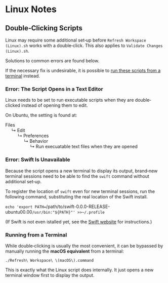 <!--
 Linux Notes.md

 This source file is part of the Workspace open source project.
 https://github.com/SDGGiesbrecht/Workspace

 Copyright ©2017 Jeremy David Giesbrecht and the Workspace contributors.

 Soli Deo gloria.

 Licensed under the Apache Licence, Version 2.0.
 See http://www.apache.org/licenses/LICENSE-2.0 for licence information.
 -->

# Linux Notes

## Double‐Clicking Scripts

Linux may require some additional set‐up before `Refresh Workspace (Linux).sh` works with a double‐click. This also applies to `Validate Changes (Linux).sh`.

Solutions to common errors are found below.

If the necessary fix is undesirable, it is possible to [run these scripts from a terminal](#running-from-a-terminal) instead.

### Error: The Script Opens in a Text Editor

Linux needs to be set to run executable scripts when they are double‐clicked instead of opening them to edit.

On Ubuntu, the setting is found at:

Files<br>
&nbsp;&nbsp;&nbsp;&nbsp;&nbsp;↳ Edit<br>
&nbsp;&nbsp;&nbsp;&nbsp;&nbsp;&nbsp;&nbsp;&nbsp;&nbsp;&nbsp;↳ Preferences<br>
&nbsp;&nbsp;&nbsp;&nbsp;&nbsp;&nbsp;&nbsp;&nbsp;&nbsp;&nbsp;&nbsp;&nbsp;&nbsp;&nbsp;&nbsp;↳ Behavior<br>
&nbsp;&nbsp;&nbsp;&nbsp;&nbsp;&nbsp;&nbsp;&nbsp;&nbsp;&nbsp;&nbsp;&nbsp;&nbsp;&nbsp;&nbsp;&nbsp;&nbsp;&nbsp;&nbsp;&nbsp;↳ Run execuatable text files when they are opened

### Error: Swift Is Unavailable

Because the script opens a new terminal to display its output, brand‐new terminal sessions need to be able to find the `swift` command without additional set‐up.

To register the location of `swift` even for new terminal sessions, run the following command, substituting the real location of the Swift install.

`echo 'export PATH=`/path/to/swift-0.0.0-RELEASE-ubuntu00.00`/usr/bin:"${PATH}"' >>~/.profile`

(If Swift is not even istalled yet, see the [Swift website](https://swift.org/download/) for instructions.)

### Running from a Terminal

While double‐clicking is usually the most convenient, it can be bypassed by manually running the **macOS equivalent** from a terminal:

```
./Refresh\ Workspace\ \(macOS\).command
```

This is exactly what the Linux script does internally. It just opens a new terminal window first to display the output.
